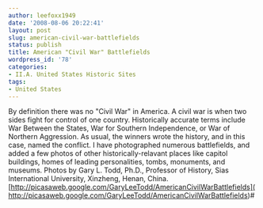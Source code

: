 ```yaml
---
author: leefoxx1949
date: '2008-08-06 20:22:41'
layout: post
slug: american-civil-war-battlefields
status: publish
title: American "Civil War" Battlefields
wordpress_id: '78'
categories:
- II.A. United States Historic Sites
tags:
- United States
---
```


By definition there was no "Civil War" in America. A civil war is when two
sides fight for control of one country. Historically accurate terms include
War Between the States, War for Southern Independence, or War of Northern
Aggression. As usual, the winners wrote the history, and in this case, named
the conflict. I have photographed numerous battlefields, and added a few
photos of other historically-relavant places like capitol buildings, homes of
leading personalities, tombs, monuments, and museums. Photos by Gary L. Todd,
Ph.D., Professor of History, Sias International University, Xinzheng, Henan,
China. [http://picasaweb.google.com/GaryLeeTodd/AmericanCivilWarBattlefields](
http://picasaweb.google.com/GaryLeeTodd/AmericanCivilWarBattlefields)#

